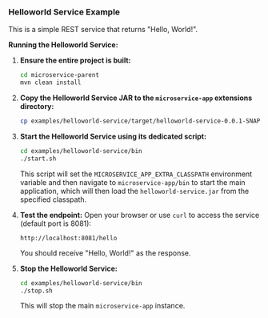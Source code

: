 ### Helloworld Service Example

This is a simple REST service that returns "Hello, World!".

**Running the Helloworld Service:**

1.  **Ensure the entire project is built:**
    ```bash
    cd microservice-parent
    mvn clean install
    ```

2.  **Copy the Helloworld Service JAR to the `microservice-app` extensions directory:**
    ```bash
    cp examples/helloworld-service/target/helloworld-service-0.0.1-SNAPSHOT.jar microservice-app/extensions/
    ```

3.  **Start the Helloworld Service using its dedicated script:**
    ```bash
    cd examples/helloworld-service/bin
    ./start.sh
    ```
    This script will set the `MICROSERVICE_APP_EXTRA_CLASSPATH` environment variable and then navigate to `microservice-app/bin` to start the main application, which will then load the `helloworld-service.jar` from the specified classpath.

4.  **Test the endpoint:**
    Open your browser or use `curl` to access the service (default port is 8081):
    ```
    http://localhost:8081/hello
    ```
    You should receive "Hello, World!" as the response.

5.  **Stop the Helloworld Service:**
    ```bash
    cd examples/helloworld-service/bin
    ./stop.sh
    ```
    This will stop the main `microservice-app` instance.